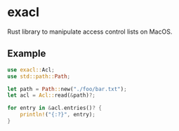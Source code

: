 # exacl

Rust library to manipulate access control lists on MacOS.

## Example

```rust
use exacl::Acl;
use std::path::Path;

let path = Path::new("./foo/bar.txt");
let acl = Acl::read(&path)?;

for entry in &acl.entries()? {
    println!("{:?}", entry);
}
```
